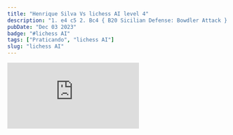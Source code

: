 ```yaml
---
title: "Henrique Silva Vs lichess AI level 4"
description: "1. e4 c5 2. Bc4 { B20 Sicilian Defense: Bowdler Attack } e6 3. Nf3 d5 4. Bb5+ Nc6 5. exd5 Qxd5 6. Nc3 Qh5 7. Qe2 Qg4 8. g3 Bd7 9. d3 Nf6 10. Bd2 Nb4 11. Bxd7+ Nxd7 12. O-O-O a5 13. Nb5 Nb6 14. Bxb4 axb4 15. Nc7+ Kd8 16. Nxa8 b3 17. axb3 Nxa8 18. h3 Qb4 19. Ne5 Rg8 20. d4 Nc7 21. dxc5+ Nd5 22. c6 f6 23. Nf7+ Kc7 24. Qxe6 bxc6 25. Qe8 Qb8 26. Rhe1 Bc5 27. Qxb8+ Rxb8 28. Re4 Bxf2 29. c4 Nb4 30. Re7+ Kb6 31. g4 f5 32. gxf5 Rb7 33. Rxb7+ Kxb7 34. Nd8+ Kc8 35. Rd6 Bg3 36. Rd1 h6 37. c5 h5 38. Rd4 Na6 39. Nxc6 Nxc5 40. Ne7+ Kc7 41. Rc4 Kd7 42. Rxc5 Kxe7 43. b4 Kf6 44. b5 Bf4+ 45. Kd1 g6 46. fxg6 Kxg6 47. b6 h4 48. b7 Bh2 49. Rb5 Kf7 50. b8=Q Bxb8 51. Rxb8 Kf6 52. b4 Kf5 53. b5 Kg6 54. b6 Kf6 55. b7 Ke6 56. Rc8 Kd5 57. b8=Q Ke6 58. Qb5 Kd6 59. Rc6+ Ke7 60. Qb7+ Kd8 61. Rc8# { White wins by checkmate. } 1-0"
pubDate: "Dec 03 2023"
badge: "#lichess AI"
tags: ["Praticando", "lichess AI"]
slug: "lichess AI"
---
```


<iframe src="https://lichess.org/embed/game/i8jdZ2qN?theme=auto&bg=auto#1" frameborder=0></iframe>